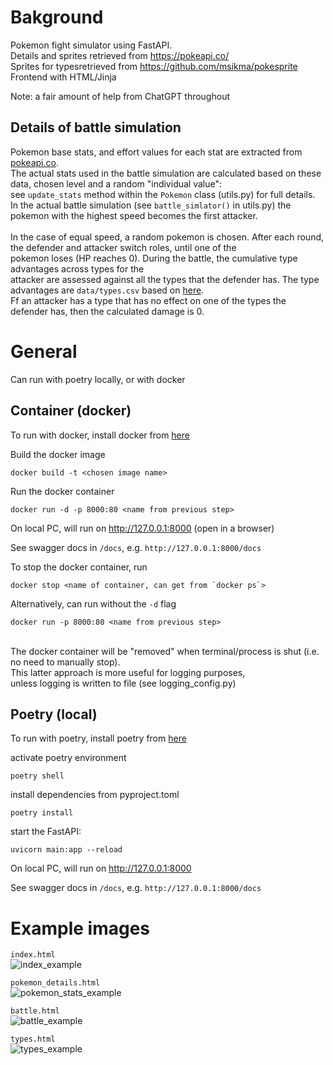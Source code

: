 # Bakground
Pokemon fight simulator using FastAPI.
<br>
Details and sprites retrieved from https://pokeapi.co/ 
<br>
Sprites for typesretrieved from https://github.com/msikma/pokesprite
<br>
Frontend with HTML/Jinja

Note: a fair amount of help from ChatGPT throughout

## Details of battle simulation

Pokemon base stats, and effort values for each stat are extracted from [pokeapi.co](pokeapi.co). 
<br>
The actual stats used in the battle simulation are calculated based on these data, chosen level and a random "individual value": 
<br> 
see `update_stats` method within the `Pokemon` class (utils.py) for full details.
<br>
In the actual battle simulation (see `battle_simlator()` in utils.py) the pokemon with the highest speed becomes the first attacker.  
<br>
In the case of equal speed, a random pokemon is chosen. After each round, the defender and attacker switch roles, until one of the 
<br>
pokemon loses (HP reaches 0). During the battle, the cumulative type advantages across types for the
<br>
attacker are assessed against all the types that the defender has. The type advantages are `data/types.csv` based on [here](https://pokemondb.net/type).
<br>
Ff an attacker has a type that has no effect on one of the types the defender has, then the calculated damage is 0.


# General

Can run with poetry locally, or with docker

## Container (docker)

To run with docker, install docker from [here](https://docs.docker.com/engine/install/)

Build the docker image

```
docker build -t <chosen image name>
```

Run the docker container


```docker
docker run -d -p 8000:80 <name from previous step>
```


On local PC, will run on http://127.0.0.1:8000 (open in a browser)

See swagger docs in `/docs`, e.g.
`http://127.0.0.1:8000/docs`

To stop the docker container, run
```docker
docker stop <name of container, can get from `docker ps`>
```

Alternatively, can run without the `-d` flag
```docker
docker run -p 8000:80 <name from previous step>
```
<br>
The docker container will be "removed" when terminal/process is shut
(i.e. no need to manually stop).
<br>
This latter approach is more useful for logging purposes,
<br>
unless logging is written to file (see logging_config.py)

## Poetry (local)

To run with poetry, install poetry from [here](https://python-poetry.org/docs/)

activate poetry environment

```
poetry shell
```

install dependencies from pyproject.toml

```
poetry install
```

start the FastAPI:

```
uvicorn main:app --reload
```

On local PC, will run on http://127.0.0.1:8000

See swagger docs in `/docs`, e.g.
`http://127.0.0.1:8000/docs`

# Example images

`index.html`
<br>
![index_example](https://github.com/LAMaglan/PokeFightSimulator/assets/29206211/564d3eb0-d0b6-42c4-b875-01fca96c518d)

`pokemon_details.html`
<br>
![pokemon_stats_example](https://github.com/LAMaglan/PokeFightSimulator/assets/29206211/599298a2-9b7d-4b0c-8210-9314c574997f)

`battle.html`
<br>
![battle_example](https://github.com/LAMaglan/PokeFightSimulator/assets/29206211/5c7d37b3-55f1-4a68-9d8a-0d6e80575074)

`types.html`
<br>
![types_example](https://github.com/LAMaglan/PokeFightSimulator/assets/29206211/f0e6a296-fe40-40e6-913e-c433d9b78002)
